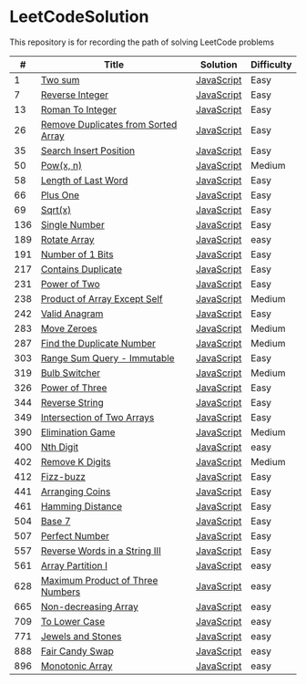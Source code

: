 # LeetCodeSolution

This repository is for recording the path of solving LeetCode problems

| # | Title | Solution | Difficulty |
|---| ----- | -------- | ---------- |
|1|[Two sum](https://leetcode.com/problems/two-sum/description/) | [JavaScript](./algorithms/src/twoSum.js)|Easy|
|7|[Reverse Integer](https://leetcode.com/problems/reverse-integer/description/) | [JavaScript](./algorithms/src/reverseInteger.js)|Easy|
|13|[Roman To Integer](https://leetcode.com/problems/roman-to-integer/description/) | [JavaScript](./algorithms/src/romanToInteger.js)|Easy|
|26|[Remove Duplicates from Sorted Array](https://leetcode.com/problems/remove-duplicates-from-sorted-array/description/) | [JavaScript](./algorithms/src/removeDuplicatesFromSortedArray.js)|Easy|
|35|[Search Insert Position](https://leetcode.com/problems/search-insert-position/description/) | [JavaScript](./algorithms/src/searchInsertPosition.js)|Easy|
|50|[Pow(x, n)](https://leetcode.com/problems/powx-n/description/) | [JavaScript](./algorithms/src/powerXn.js)|Medium|
|58|[Length of Last Word](https://leetcode.com/problems/length-of-last-word/description/) | [JavaScript](./algorithms/src/lengthOfLastWord.js)|Easy|
|66|[Plus One](https://leetcode.com/problems/plus-one/description/) | [JavaScript](./algorithms/src/plusOne.js)|Easy|
|69|[Sqrt(x)](https://leetcode.com/problems/sqrtx/description/) | [JavaScript](./algorithms/src/sqrtX.js)|Easy|
|136|[Single Number](https://leetcode.com/problems/single-number/description/) | [JavaScript](./algorithms/src/singleNumber.js)|Easy|
|189|[Rotate Array](https://leetcode.com/problems/rotate-array/description/) | [JavaScript](./algorithms/src/rotateArray.js)|easy|
|191|[Number of 1 Bits](https://leetcode.com/problems/number-of-1-bits/description/) | [JavaScript](./algorithms/src/numberOfOneBits.js)|Easy|
|217|[Contains Duplicate](https://leetcode.com/problems/contains-duplicate/description/) | [JavaScript](./algorithms/src/containsDuplicate.js)|Easy|
|231|[Power of Two](https://leetcode.com/problems/power-of-two/description/) | [JavaScript](./algorithms/src/poewerOfTwo.js)|Easy|
|238|[Product of Array Except Self](https://leetcode.com/problems/product-of-array-except-self/description/) | [JavaScript](./algorithms/src/productOfArrayExceptSelf.js)|Medium|
|242|[Valid Anagram](https://leetcode.com/problems/valid-anagram/description/) | [JavaScript](./algorithms/src/validAnagram.js)|Easy|
|283|[Move Zeroes](https://leetcode.com/problems/move-zeroes/description/) | [JavaScript](./algorithms/src/moveZeros.js)|Medium|
|287|[Find the Duplicate Number](https://leetcode.com/problems/find-the-duplicate-number/description/) | [JavaScript](./algorithms/src/findTheDuplicateNumber.js)|Medium|
|303|[Range Sum Query - Immutable](https://leetcode.com/problems/range-sum-query-immutable/description/) | [JavaScript](./algorithms/src/rangeSumQueryImmutable.js)|Easy|
|319|[Bulb Switcher](https://leetcode.com/problems/bulb-switcher/description/) | [JavaScript](./algorithms/src/buldSwitcher.js)|Medium|
|326|[Power of Three](https://leetcode.com/problems/power-of-three/description/) | [JavaScript](./algorithms/src/powerOfThree.js)|Easy|
|344|[Reverse String](https://leetcode.com/problems/reverse-string/description/) | [JavaScript](./algorithms/src/reverseString.js)|Easy|
|349|[Intersection of Two Arrays](https://leetcode.com/problems/intersection-of-two-arrays/description/) | [JavaScript](./algorithms/src/intersectionOfTwoArrays.js)|Easy|
|390|[Elimination Game](https://leetcode.com/problems/elimination-game/description/) | [JavaScript](./algorithms/src/eliminationGame.js)|Medium|
|400|[Nth Digit](https://leetcode.com/problems/nth-digit/description/) | [JavaScript](./algorithms/src/NthDigit.js)|easy|
|402|[Remove K Digits](https://leetcode.com/problems/remove-k-digits/description/) | [JavaScript](./algorithms/src/removeKDigits.js)|Medium|
|412|[Fizz-buzz](https://leetcode.com/problems/fizz-buzz/description/) | [JavaScript](./algorithms/src/fizzBuzz.js)|Easy|
|441|[Arranging Coins](https://leetcode.com/problems/arranging-coins/description/) | [JavaScript](./algorithms/src/arrangingCoins.js)|Easy|
|461|[Hamming Distance](https://leetcode.com/problems/hamming-distance/description/) | [JavaScript](./algorithms/src/hammingDistance.js)|Easy|
|504|[Base 7](https://leetcode.com/problems/base-7/description/) | [JavaScript](./algorithms/src/base-7.js)|Easy|
|507|[Perfect Number](https://leetcode.com/problems/perfect-number/description/) | [JavaScript](./algorithms/src/perfectNumber.js)|Easy|
|557|[Reverse Words in a String III](https://leetcode.com/problems/reverse-words-in-a-string-iii/description/) | [JavaScript](./algorithms/src/reverseWordsInAStringIII.js)|Easy|
|561|[Array Partition I](https://leetcode.com/problems/array-partition-i/description/) | [JavaScript](./algorithms/src/arrayPartitionOne.js)|easy|
|628|[Maximum Product of Three Numbers](https://leetcode.com/problems/maximum-product-of-three-numbers/description/) | [JavaScript](./algorithms/src/maxiunProductOfThreeNumbers.js)|easy|
|665|[Non-decreasing Array](https://leetcode.com/problems/non-decreasing-array/description/) | [JavaScript](./algorithms/src/nonDecreasingArray.js)|easy|
|709|[To Lower Case](https://leetcode.com/problems/to-lower-case/description/) | [JavaScript](./algorithms/src/toLowerCase.js)|easy|
|771|[Jewels and Stones](https://leetcode.com/problems/jewels-and-stones/description/) | [JavaScript](./algorithms/src/jewelsAndStones.js)|easy|
|888|[Fair Candy Swap](https://leetcode.com/problems/fair-candy-swap/description/) | [JavaScript](./algorithms/src/fairCandySwap.js)|easy|
|896|[Monotonic Array](https://leetcode.com/problems/monotonic-array/description/) | [JavaScript](./algorithms/src/monotonicArray.js)|easy|